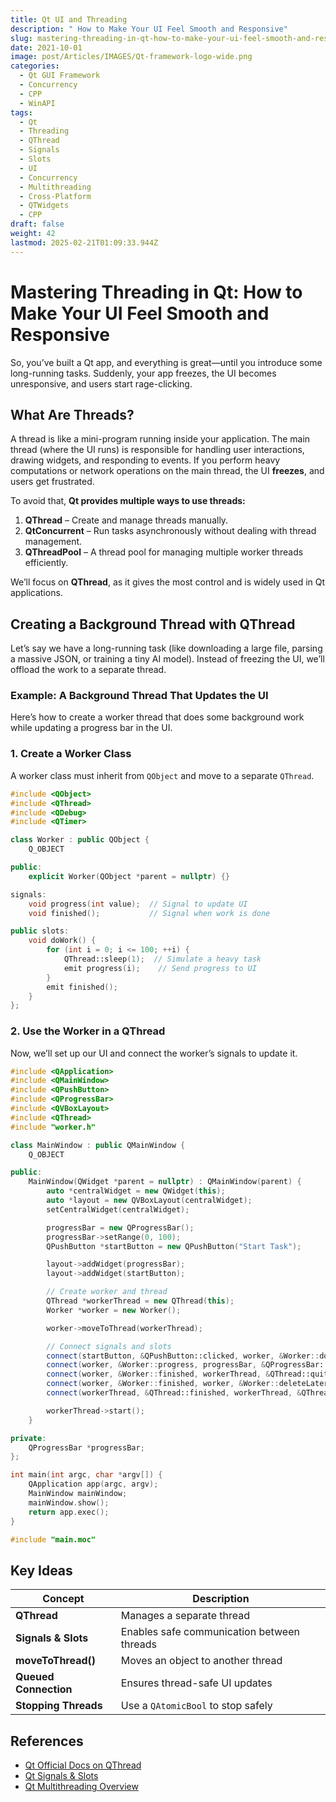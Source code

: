```yaml
---
title: Qt UI and Threading
description: " How to Make Your UI Feel Smooth and Responsive"
slug: mastering-threading-in-qt-how-to-make-your-ui-feel-smooth-and-responsive
date: 2021-10-01
image: post/Articles/IMAGES/Qt-framework-logo-wide.png
categories:
  - Qt GUI Framework
  - Concurrency
  - CPP
  - WinAPI
tags:
  - Qt
  - Threading
  - QThread
  - Signals
  - Slots
  - UI
  - Concurrency
  - Multithreading
  - Cross-Platform
  - QTWidgets
  - CPP
draft: false
weight: 42
lastmod: 2025-02-21T01:09:33.944Z
---
```

# Mastering Threading in Qt: How to Make Your UI Feel Smooth and Responsive

So, you’ve built a Qt app, and everything is great—until you introduce some long-running tasks. Suddenly, your app freezes, the UI becomes unresponsive, and users start rage-clicking.

<!-- 
Don’t worry; the solution is **threading!** 

In this article, we’ll dive into **what threads are, how to use them in Qt, and how to keep your UI smooth while running background tasks.** We’ll also cover **signals and slots** so your background thread can talk to the UI without breaking everything. Let’s get started!
-->

## **What Are Threads?**

A thread is like a mini-program running inside your application. The main thread (where the UI runs) is responsible for handling user interactions, drawing widgets, and responding to events. If you perform heavy computations or network operations on the main thread, the UI **freezes**, and users get frustrated.

To avoid that, **Qt provides multiple ways to use threads:**

1. **QThread** – Create and manage threads manually.
2. **QtConcurrent** – Run tasks asynchronously without dealing with thread management.
3. **QThreadPool** – A thread pool for managing multiple worker threads efficiently.

We’ll focus on **QThread**, as it gives the most control and is widely used in Qt applications.

## **Creating a Background Thread with QThread**

Let’s say we have a long-running task (like downloading a large file, parsing a massive JSON, or training a tiny AI model). Instead of freezing the UI, we’ll offload the work to a separate thread.

### **Example: A Background Thread That Updates the UI**

Here’s how to create a worker thread that does some background work while updating a progress bar in the UI.

### **1. Create a Worker Class**

A worker class must inherit from `QObject` and move to a separate `QThread`.

```cpp
#include <QObject>
#include <QThread>
#include <QDebug>
#include <QTimer>

class Worker : public QObject {
    Q_OBJECT

public:
    explicit Worker(QObject *parent = nullptr) {}

signals:
    void progress(int value);  // Signal to update UI
    void finished();           // Signal when work is done

public slots:
    void doWork() {
        for (int i = 0; i <= 100; ++i) {
            QThread::sleep(1);  // Simulate a heavy task
            emit progress(i);    // Send progress to UI
        }
        emit finished();
    }
};
```

### **2. Use the Worker in a QThread**

Now, we’ll set up our UI and connect the worker’s signals to update it.

```cpp
#include <QApplication>
#include <QMainWindow>
#include <QPushButton>
#include <QProgressBar>
#include <QVBoxLayout>
#include <QThread>
#include "worker.h"

class MainWindow : public QMainWindow {
    Q_OBJECT

public:
    MainWindow(QWidget *parent = nullptr) : QMainWindow(parent) {
        auto *centralWidget = new QWidget(this);
        auto *layout = new QVBoxLayout(centralWidget);
        setCentralWidget(centralWidget);

        progressBar = new QProgressBar();
        progressBar->setRange(0, 100);
        QPushButton *startButton = new QPushButton("Start Task");

        layout->addWidget(progressBar);
        layout->addWidget(startButton);

        // Create worker and thread
        QThread *workerThread = new QThread(this);
        Worker *worker = new Worker();

        worker->moveToThread(workerThread);

        // Connect signals and slots
        connect(startButton, &QPushButton::clicked, worker, &Worker::doWork);
        connect(worker, &Worker::progress, progressBar, &QProgressBar::setValue);
        connect(worker, &Worker::finished, workerThread, &QThread::quit);
        connect(worker, &Worker::finished, worker, &Worker::deleteLater);
        connect(workerThread, &QThread::finished, workerThread, &QThread::deleteLater);

        workerThread->start();
    }

private:
    QProgressBar *progressBar;
};

int main(int argc, char *argv[]) {
    QApplication app(argc, argv);
    MainWindow mainWindow;
    mainWindow.show();
    return app.exec();
}

#include "main.moc"
```

## **Key Ideas**

| Concept               | Description                                |
| --------------------- | ------------------------------------------ |
| **QThread**           | Manages a separate thread                  |
| **Signals & Slots**   | Enables safe communication between threads |
| **moveToThread()**    | Moves an object to another thread          |
| **Queued Connection** | Ensures thread-safe UI updates             |
| **Stopping Threads**  | Use a `QAtomicBool` to stop safely         |

## **References**

* [Qt Official Docs on QThread](https://doc.qt.io/qt-6/qthread.html)
* [Qt Signals & Slots](https://doc.qt.io/qt-6/signalsandslots.html)
* [Qt Multithreading Overview](https://doc.qt.io/qt-6/thread-basics.html)
